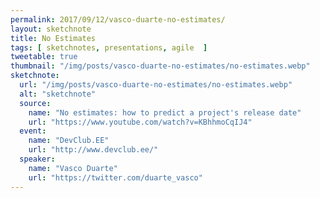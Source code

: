 ```yaml
---
permalink: 2017/09/12/vasco-duarte-no-estimates/
layout: sketchnote
title: No Estimates
tags: [ sketchnotes, presentations, agile  ]
tweetable: true
thumbnail: "/img/posts/vasco-duarte-no-estimates/no-estimates.webp"
sketchnote:
  url: "/img/posts/vasco-duarte-no-estimates/no-estimates.webp"
  alt: "sketchnote"
  source:
    name: "No estimates: how to predict a project's release date"
    url: "https://www.youtube.com/watch?v=KBhhmoCqIJ4"
  event:
    name: "DevClub.EE"
    url: "http://www.devclub.ee/"
  speaker:
    name: "Vasco Duarte"
    url: "https://twitter.com/duarte_vasco"
---
```

